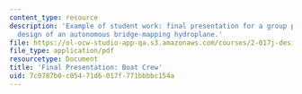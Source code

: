 ```yaml
---
content_type: resource
description: 'Example of student work: final presentation for a group project on the
  design of an autonomous bridge-mapping hydroplane.'
file: https://ol-ocw-studio-app-qa.s3.amazonaws.com/courses/2-017j-design-of-electromechanical-robotic-systems-fall-2009/7c0787b0c05471d6017f771bbbbc154a_MIT2_017JF09_sw2_final.pdf
file_type: application/pdf
resourcetype: Document
title: 'Final Presentation: Boat Crew'
uid: 7c0787b0-c054-71d6-017f-771bbbbc154a
---
```

